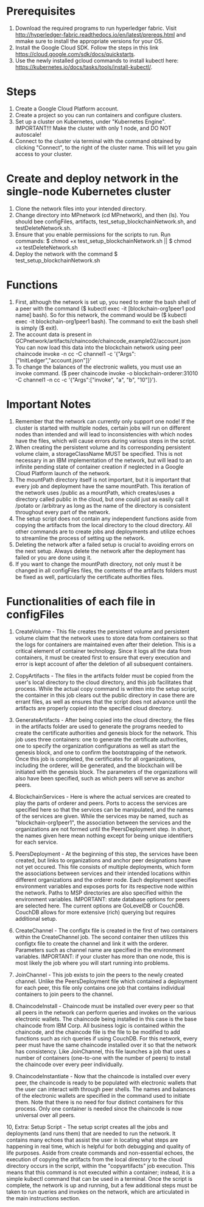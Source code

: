 # Prerequisites
1. Download the required programs to run hyperledger fabric. Visit http://hyperledger-fabric.readthedocs.io/en/latest/prereqs.html and mmake sure to install the appropriate versions for your OS.
2. Install the Google Cloud SDK. Follow the steps in this link https://cloud.google.com/sdk/docs/quickstarts.
3. Use the newly installed gcloud commands to install kubectl here: https://kubernetes.io/docs/tasks/tools/install-kubectl/.
# Steps
1. Create a Google Cloud Platform account.
2. Create a project so you can run containers and configure clusters.
3. Set up a cluster on Kubernetes, under "Kubernetes Engine". IMPORTANT!!! Make the cluster with only 1 node, and DO NOT autoscale!
4. Connect to the cluster via terminal with the command obtained by clicking "Connect", to the right of the cluster name. This will let you gain access to your cluster.
# Create and deploy network in the single-node Kubernetes cluster
1. Clone the network files into your intended directory.
2. Change directory into MPnetwork (cd MPnetwork), and then (ls). You should bee configFiles, artifacts, test_setup_blockchainNetwork.sh, and testDeleteNetwork.sh.
3. Ensure that you enable permissions for the scripts to run. Run commands: $ chmod +x test_setup_blockchainNetwork.sh || $ chmod +x testDeleteNetwork.sh
4. Deploy the network with the command $ test_setup_blockchainNetwork.sh
# Functions
1. First, although the network is set up, you need to enter the bash shell of a peer with the command ($ kubectl exec -it [blockchain-org1peer1 pod name] bash). So for this network, the command would be ($ kubectl exec -it blockchain-org1peer1 bash). The command to exit the bash shell is simply ($ exit).
2. The account data is present in GCPnetwork/artifacts/chaincode/chaincode_example02/account.json You can now load this data into the blockchain network using peer chaincode invoke -n cc -C channel1 -c '{"Args":["InitLedger","account.json"]}'
3. To change the balances of the electronic wallets, you must use an invoke command. ($ peer chaincode invoke -o blockchain-orderer:31010 -C channel1 -n cc -c '{"Args":["invoke", "a", "b", "10"]}').
# Important Notes
1. Remember that the network can currently only support one node! If the cluster is started with multiple nodes, certain jobs will run on different nodes than intended and will lead to inconsistencies with which nodes have the files, which will cause errors during various steps in the script.
2. When creating the persistent volume and its corresponding persistent volume claim, a storageClassName MUST be specified. This is not necessary in an IBM implementation of the network, but will lead to an infinite pending state of container creation if neglected in a Google Cloud Platform launch of the network.
3. The mountPath directory itself is not important, but it is important that every job and deployment have the same mountPath. This iteration of the network uses /public as a mountPath, which creates/uses a directory called public in the cloud, but one could just as easily call it /potato or /arbitrary as long as the name of the directory is consistent throughout every part of the network.
4. The setup script does not contain any independent functions aside from copying the artifacts from the local directory to the cloud directory. All other commands are to create jobs and deployments and utilize echoes to streamline the process of setting up the network.
5. Deleting the network after a failed setup is crucial to avoiding errors on the next setup. Always delete the network after the deployment has failed or you are done using it.
6. If you want to change the mountPath directory, not only must it be changed in all configFiles files, the contents of the artifacts folders must be fixed as well, particularly the certificate authorities files.
# Functionalities of each file in configFiles
1. CreateVolume - This file creates the persistent volume and persistent volume claim that the network uses to store data from containers so that the logs for containers are maintained even after their deletion. This is a critical element of container technology. Since it logs all the data from containers, it must be created first to ensure that every execution and error is kept account of after the deletion of all subsequent containers.

2. CopyArtifacts - The files in the artifacts folder must be copied from the user's local directory to the cloud directory, and this job facilitates that process. While the actual copy command is written into the setup script, the container in this job clears out the public directory in case there are errant files, as well as ensures that the script does not advance until the artifacts are properly copied into the specified cloud directory.

3. GenerateArtifacts - After being copied into the cloud directory, the files in the artifacts folder are used to generate the programs needed to create the certificate authorities and genesis block for the network. This job uses three containers: one to generate the certificate authorities, one to specify the organization configurations as well as start the genesis block, and one to confirm the bootstrapping of the network. Once this job is completed, the certificates for all organizations, including the orderer, will be generated, and the blockchain will be initiated with the genesis block. The parameters of the organizations will also have been specified, such as which peers will serve as anchor peers.

4. BlockchainServices - Here is where the actual services are created to play the parts of orderer and peers. Ports to access the services are specified here so that the services can be manipulated, and the names of the services are given. While the services may be named, such as "blockchain-org1peer1", the association between the services and the organizations are not formed until the PeersDeployment step. In short, the names given here mean nothing except for being unique identifiers for each service.

5. PeersDeployment - At the beginning of this step, the services have been created, but links to organizations and anchor peer designations have not yet occured. This file consists of multiple deployments, which form the associations between services and their intended locations within different organizations and the orderer node. Each deployment specifies environment variables and exposes ports for its respective node within the network. Paths to MSP directories are also specified within the environment variables. IMPORTANT: state database options for peers are selected here. The current options are GoLevelDB or CouchDB. CouchDB allows for more extensive (rich) querying but requires additional setup.

6. CreateChannel - The configtx file is created in the first of two containers within the CreateChannel job. The second container then utilizes this configtx file to create the channel and link it with the orderer. Parameters such as channel name are specified in the environment variables. IMPORTANT: if your cluster has more than one node, this is most likely the job where you will start running into problems.

7. JoinChannel - This job exists to join the peers to the newly created channel. Unlike the PeersDeployment file which contained a deployment for each peer, this file only contains one job that contains individual containers to join peers to the channel.
8. ChaincodeInstall - Chaincode must be installed over every peer so that all peers in the network can perform queries and invokes on the various electronic wallets. The chaincode being installed in this case is the base chaincode from IBM Corp. All business logic is contained within the chaincode, and the chaincode file is the file to be modified to add functions such as rich queries if using CouchDB. For this network, every peer must have the same chaincode installed over it so that the network has consistency. Like JoinChannel, this file launches a job that uses a number of containers (one-to-one with the number of peers) to install the chaincode over every peer individually.

9. ChaincodeInstantiate - Now that the chaincode is installed over every peer, the chaincode is ready to be populated with electronic wallets that the user can interact with through peer shells. The names and balances of the electronic wallets are specified in the command used to initiate them. Note that there is no need for four distinct containers for this process. Only one container is needed since the chaincode is now universal over all peers.

10, Extra: Setup Script - The setup script creates all the jobs and deployments (and runs them) that are needed to run the network. It contains many echoes that assist the user in locating what steps are happening in real time, which is helpful for both debugging and quality of life purposes. Aside from create commands and non-essential echoes, the execution of copying the artifacts from the local directory to the cloud directory occurs in the script, within the "copyartifacts" job execution. This means that this command is not executed within a container; instead, it is a simple kubectl command that can be used in a terminal. Once the script is complete, the network is up and running, but a few additional steps must be taken to run queries and invokes on the network, which are articulated in the main instructions section.
